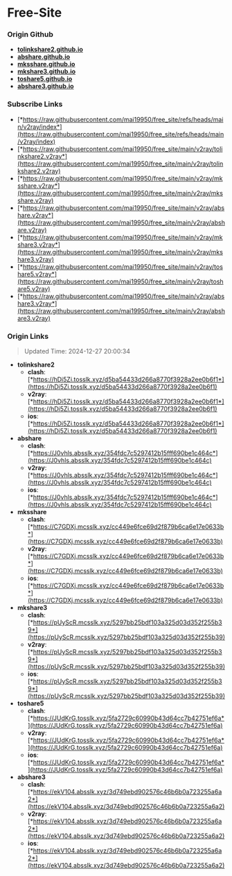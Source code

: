 # Free-Site

### Origin Github

- [**tolinkshare2.github.io**](https://github.com/tolinkshare2/tolinkshare2.github.io)
- [**abshare.github.io**](https://github.com/abshare/abshare.github.io)
- [**mksshare.github.io**](https://github.com/mksshare/mksshare.github.io)
- [**mkshare3.github.io**](https://github.com/mkshare3/mkshare3.github.io)
- [**toshare5.github.io**](https://github.com/toshare5/toshare5.github.io)
- [**abshare3.github.io**](https://github.com/abshare3/abshare3.github.io)

### Subscribe Links

- [*https://raw.githubusercontent.com/mai19950/free_site/refs/heads/main/v2ray/index*](https://raw.githubusercontent.com/mai19950/free_site/refs/heads/main/v2ray/index)
- [*https://raw.githubusercontent.com/mai19950/free_site/main/v2ray/tolinkshare2.v2ray*](https://raw.githubusercontent.com/mai19950/free_site/main/v2ray/tolinkshare2.v2ray)
- [*https://raw.githubusercontent.com/mai19950/free_site/main/v2ray/mksshare.v2ray*](https://raw.githubusercontent.com/mai19950/free_site/main/v2ray/mksshare.v2ray)
- [*https://raw.githubusercontent.com/mai19950/free_site/main/v2ray/abshare.v2ray*](https://raw.githubusercontent.com/mai19950/free_site/main/v2ray/abshare.v2ray)
- [*https://raw.githubusercontent.com/mai19950/free_site/main/v2ray/mkshare3.v2ray*](https://raw.githubusercontent.com/mai19950/free_site/main/v2ray/mkshare3.v2ray)
- [*https://raw.githubusercontent.com/mai19950/free_site/main/v2ray/toshare5.v2ray*](https://raw.githubusercontent.com/mai19950/free_site/main/v2ray/toshare5.v2ray)
- [*https://raw.githubusercontent.com/mai19950/free_site/main/v2ray/abshare3.v2ray*](https://raw.githubusercontent.com/mai19950/free_site/main/v2ray/abshare3.v2ray)

### Origin Links

> Updated Time: 2024-12-27 20:00:34

- **tolinkshare2**
  - **clash**: [*https://hDi5Zi.tosslk.xyz/d5ba54433d266a8770f3928a2ee0b6f1*](https://hDi5Zi.tosslk.xyz/d5ba54433d266a8770f3928a2ee0b6f1)
  - **v2ray**: [*https://hDi5Zi.tosslk.xyz/d5ba54433d266a8770f3928a2ee0b6f1*](https://hDi5Zi.tosslk.xyz/d5ba54433d266a8770f3928a2ee0b6f1)
  - **ios**: [*https://hDi5Zi.tosslk.xyz/d5ba54433d266a8770f3928a2ee0b6f1*](https://hDi5Zi.tosslk.xyz/d5ba54433d266a8770f3928a2ee0b6f1)
- **abshare**
  - **clash**: [*https://J0vhls.absslk.xyz/354fdc7c5297412b15fff690be1c464c*](https://J0vhls.absslk.xyz/354fdc7c5297412b15fff690be1c464c)
  - **v2ray**: [*https://J0vhls.absslk.xyz/354fdc7c5297412b15fff690be1c464c*](https://J0vhls.absslk.xyz/354fdc7c5297412b15fff690be1c464c)
  - **ios**: [*https://J0vhls.absslk.xyz/354fdc7c5297412b15fff690be1c464c*](https://J0vhls.absslk.xyz/354fdc7c5297412b15fff690be1c464c)
- **mksshare**
  - **clash**: [*https://C7GDXj.mcsslk.xyz/cc449e6fce69d2f879b6ca6e17e0633b*](https://C7GDXj.mcsslk.xyz/cc449e6fce69d2f879b6ca6e17e0633b)
  - **v2ray**: [*https://C7GDXj.mcsslk.xyz/cc449e6fce69d2f879b6ca6e17e0633b*](https://C7GDXj.mcsslk.xyz/cc449e6fce69d2f879b6ca6e17e0633b)
  - **ios**: [*https://C7GDXj.mcsslk.xyz/cc449e6fce69d2f879b6ca6e17e0633b*](https://C7GDXj.mcsslk.xyz/cc449e6fce69d2f879b6ca6e17e0633b)
- **mkshare3**
  - **clash**: [*https://pUyScR.mcsslk.xyz/5297bb25bdf103a325d03d352f255b39*](https://pUyScR.mcsslk.xyz/5297bb25bdf103a325d03d352f255b39)
  - **v2ray**: [*https://pUyScR.mcsslk.xyz/5297bb25bdf103a325d03d352f255b39*](https://pUyScR.mcsslk.xyz/5297bb25bdf103a325d03d352f255b39)
  - **ios**: [*https://pUyScR.mcsslk.xyz/5297bb25bdf103a325d03d352f255b39*](https://pUyScR.mcsslk.xyz/5297bb25bdf103a325d03d352f255b39)
- **toshare5**
  - **clash**: [*https://JUdKrG.tosslk.xyz/5fa2729c60990b43d64cc7b42751ef6a*](https://JUdKrG.tosslk.xyz/5fa2729c60990b43d64cc7b42751ef6a)
  - **v2ray**: [*https://JUdKrG.tosslk.xyz/5fa2729c60990b43d64cc7b42751ef6a*](https://JUdKrG.tosslk.xyz/5fa2729c60990b43d64cc7b42751ef6a)
  - **ios**: [*https://JUdKrG.tosslk.xyz/5fa2729c60990b43d64cc7b42751ef6a*](https://JUdKrG.tosslk.xyz/5fa2729c60990b43d64cc7b42751ef6a)
- **abshare3**
  - **clash**: [*https://ekV104.absslk.xyz/3d749ebd902576c46b6b0a723255a6a2*](https://ekV104.absslk.xyz/3d749ebd902576c46b6b0a723255a6a2)
  - **v2ray**: [*https://ekV104.absslk.xyz/3d749ebd902576c46b6b0a723255a6a2*](https://ekV104.absslk.xyz/3d749ebd902576c46b6b0a723255a6a2)
  - **ios**: [*https://ekV104.absslk.xyz/3d749ebd902576c46b6b0a723255a6a2*](https://ekV104.absslk.xyz/3d749ebd902576c46b6b0a723255a6a2)
